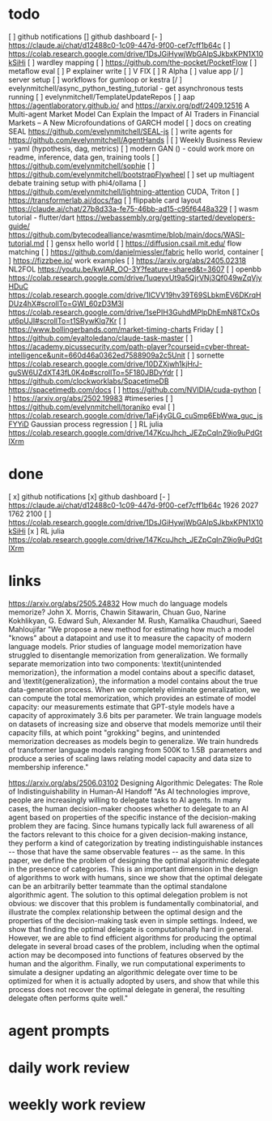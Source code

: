 
# todo

[ ] github notifications
[]   github dashboard
[- ] https://claude.ai/chat/d12488c0-1c09-447d-9f00-cef7cff1b64c
[ ] https://colab.research.google.com/drive/1DsJGiHywjWbGAIpSJkbxKPN1X10kSiHi
[ ] wardley mapping
[ ] https://github.com/the-pocket/PocketFlow
[ ] metaflow eval
[ ] P explainer write
[ ] V FIX
[ ] R Alpha
[ ] value app
[/ ] server setup
[ ] workflows for gumloop or kestra
[/ ] evelynmitchell/async_python_testing_tutorial - get asynchronous tests running
[ ] evelynmitchell/TemplateUpdateRepos
[ ] aap https://agentlaboratory.github.io/ and https://arxiv.org/pdf/2409.12516 A Multi-agent Market Model Can Explain the Impact of AI Traders in Financial Markets – A New Microfoundations of GARCH model
[ ] docs on creating SEAL https://github.com/evelynmitchell/SEAL-js
[ ] write agents for https://github.com/evelynmitchell/AgentHands |
[ ] Weekly Business Review - yaml (hypothesis, dag, metrics)
[ ] modern GAN () - could work more on readme, inference, data gen, training tools
[ ] https://github.com/evelynmitchell/sophie
[ ] https://github.com/evelynmitchell/bootstrapFlywheel
[ ] set up multiagent debate training setup with phi4/ollama
[ ] https://github.com/evelynmitchell/lightning-attention CUDA, Triton
[ ] https://transformerlab.ai/docs/faq
[ ] flippable card layout https://claude.ai/chat/27b8d33a-fe75-46bb-ad15-c95f6448a329
[ ] wasm tutorial - flutter/dart https://webassembly.org/getting-started/developers-guide/ https://github.com/bytecodealliance/wasmtime/blob/main/docs/WASI-tutorial.md
[ ] gensx hello world
[ ] https://diffusion.csail.mit.edu/ flow matching 
[ ] https://github.com/danielmiessler/fabric hello world, container
[ ] https://fizzbee.io/ work examples
[ ] https://arxiv.org/abs/2405.02318 NL2FOL
https://youtu.be/kwIAR_OO-3Y?feature=shared&t=3607
[ ] openbb https://colab.research.google.com/drive/1uqeyvUt9a5QjrVNj3Qf049wZqVjyHDuC https://colab.research.google.com/drive/1lCVV19hv39T69SLbkmEV6DKrqHDUz4hX#scrollTo=GWI_60zD3M3l https://colab.research.google.com/drive/1sePIH3GuhdMPlpDhEmN8TCxOsut6pUJI#scrollTo=t1SRywKlq7Kr
[ ]  https://www.bollingerbands.com/market-timing-charts Friday
[ ] https://github.com/eyaltoledano/claude-task-master
[ ] https://academy.picussecurity.com/path-player?courseid=cyber-threat-intelligence&unit=660d46a0362ed7588909a2c5Unit
[ ] sornette https://colab.research.google.com/drive/10DZXjwh1kjHrJ-guSW6UZdXT43fL0K4p#scrollTo=5F180JBDvYdr
[ ] https://github.com/clockworklabs/SpacetimeDB https://spacetimedb.com/docs 
[ ] https://github.com/NVIDIA/cuda-python
[ ] https://arxiv.org/abs/2502.19983 #timeseries 
[ ] https://github.com/evelynmitchell/toraniko eval
[ ] https://colab.research.google.com/drive/1aFj4yGLG_cuSmp6EbWwa_guc_jsFYYiD Gaussian process regression
[ ] RL julia https://colab.research.google.com/drive/147KcuJhch_JEZpCqInZ9io9uPdGtlXrm
# done
[ x] github notifications
[x]   github dashboard
[- ] https://claude.ai/chat/d12488c0-1c09-447d-9f00-cef7cff1b64c 1926 2027 1762 2100
[ ] https://colab.research.google.com/drive/1DsJGiHywjWbGAIpSJkbxKPN1X10kSiHi
[x ] RL julia https://colab.research.google.com/drive/147KcuJhch_JEZpCqInZ9io9uPdGtlXrm
# links

https://arxiv.org/abs/2505.24832 How much do language models memorize? John X. Morris, Chawin Sitawarin, Chuan Guo, Narine Kokhlikyan, G. Edward Suh, Alexander M. Rush, Kamalika Chaudhuri, Saeed Mahloujifar "We propose a new method for estimating how much a model "knows" about a datapoint and use it to measure the capacity of modern language models. Prior studies of language model memorization have struggled to disentangle memorization from generalization. We formally separate memorization into two components: \textit{unintended memorization}, the information a model contains about a specific dataset, and \textit{generalization}, the information a model contains about the true data-generation process. When we completely eliminate generalization, we can compute the total memorization, which provides an estimate of model capacity: our measurements estimate that GPT-style models have a capacity of approximately 3.6 bits per parameter. We train language models on datasets of increasing size and observe that models memorize until their capacity fills, at which point "grokking" begins, and unintended memorization decreases as models begin to generalize. We train hundreds of transformer language models ranging from 500K to 1.5B  parameters and produce a series of scaling laws relating model capacity and data size to membership inference."

https://arxiv.org/abs/2506.03102 Designing Algorithmic Delegates: The Role of Indistinguishability in Human-AI Handoff "As AI technologies improve, people are increasingly willing to delegate tasks to AI agents. In many cases, the human decision-maker chooses whether to delegate to an AI agent based on properties of the specific instance of the decision-making problem they are facing. Since humans typically lack full awareness of all the factors relevant to this choice for a given decision-making instance, they perform a kind of categorization by treating indistinguishable instances -- those that have the same observable features -- as the same. In this paper, we define the problem of designing the optimal algorithmic delegate in the presence of categories. This is an important dimension in the design of algorithms to work with humans, since we show that the optimal delegate can be an arbitrarily better teammate than the optimal standalone algorithmic agent. The solution to this optimal delegation problem is not obvious: we discover that this problem is fundamentally combinatorial, and illustrate the complex relationship between the optimal design and the properties of the decision-making task even in simple settings. Indeed, we show that finding the optimal delegate is computationally hard in general. However, we are able to find efficient algorithms for producing the optimal delegate in several broad cases of the problem, including when the optimal action may be decomposed into functions of features observed by the human and the algorithm. Finally, we run computational experiments to simulate a designer updating an algorithmic delegate over time to be optimized for when it is actually adopted by users, and show that while this process does not recover the optimal delegate in general, the resulting delegate often performs quite well." 
# agent prompts

# daily work review

# weekly work review